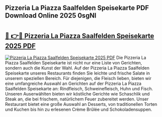 ## Pizzeria La Piazza Saalfelden Speisekarte PDF Download Online 2025 0sgNl

# <h2><a href="http://gcbj50.nevu.top/?p=Pizzeria+La+Piazza+Saalfelden+Speisekarte">🔗 👉🔴 Pizzeria La Piazza Saalfelden Speisekarte 2025 PDF</a></h2>

[![Pizzeria La Piazza Saalfelden Speisekarte 2025 PDF](https://i.imgur.com/dBaPXMq.png)](http://gcbj50.nevu.top/?p=Pizzeria+La+Piazza+Saalfelden+Speisekarte)
Die Pizzeria La Piazza Saalfelden Speisekarte ist nicht nur eine Liste von Gerichten, sondern auch die Kunst der Wahl. Auf der Pizzeria La Piazza Saalfelden Speisekarte unseres Restaurants finden Sie leichte und frische Salate in unserem speziellen Bereich. Für diejenigen, die Fleisch lieben, bieten wir eine umfangreiche Auswahl an Gerichten auf der Pizzeria La Piazza Saalfelden Speisekarte an: Rindfleisch, Schweinefleisch, Huhn und Fisch. Unseren Auserwählten bieten wir köstliche Gerichte wie Schaschlik und Steak an, die bei frischem, natürlichem Feuer zubereitet werden. Unser Restaurant bietet eine große Auswahl an Desserts, von traditionellen Torten und Kuchen bis hin zu erlesenen Crème Brûlée und Schokoladensuppen.
